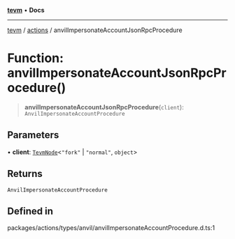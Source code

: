 [**tevm**](../../README.md) • **Docs**

***

[tevm](../../modules.md) / [actions](../README.md) / anvilImpersonateAccountJsonRpcProcedure

# Function: anvilImpersonateAccountJsonRpcProcedure()

> **anvilImpersonateAccountJsonRpcProcedure**(`client`): `AnvilImpersonateAccountProcedure`

## Parameters

• **client**: [`TevmNode`](../../index/type-aliases/TevmNode.md)\<`"fork"` \| `"normal"`, `object`\>

## Returns

`AnvilImpersonateAccountProcedure`

## Defined in

packages/actions/types/anvil/anvilImpersonateAccountProcedure.d.ts:1
